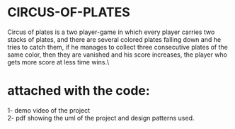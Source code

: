 # CIRCUS-OF-PLATES
Circus of plates is a two player-game in which every player carries two stacks of plates, and there are
several colored plates falling down and he tries to catch them, if he manages to collect three consecutive
plates of the same color, then they are vanished and his score increases, the player who gets more score
at less time wins.\ 
# attached with the code:
1- demo video of the project\
2- pdf showing the uml of the project and design patterns used.
